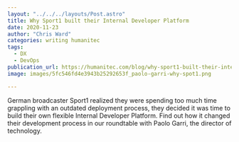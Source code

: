 ```yaml
---
layout: "../../../layouts/Post.astro"
title: Why Sport1 built their Internal Developer Platform
date: 2020-11-23
author: "Chris Ward"
categories: writing humanitec
tags: 
  - DX
  - DevOps
publication_url: https://humanitec.com/blog/why-sport1-built-their-internal-developer-platform
image: images/5fc546fd4e3943b25292653f_paolo-garri-why-spot1.png

---
```


German broadcaster Sport1 realized they were spending too much time grappling with an outdated deployment process, they decided it was time to build their own flexible Internal Developer Platform. Find out how it changed their development process in our roundtable with Paolo Garri, the director of technology.


